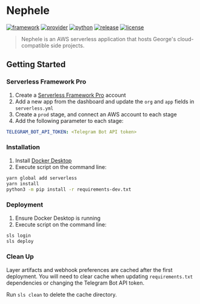 # Nephele

<!-- [START badges] -->
[![framework](https://img.shields.io/badge/framework-Serverless-brightgreen)](https://serverless.com)
[![provider](https://img.shields.io/badge/provider-AWS-brightgreen)](#)
[![python](https://img.shields.io/badge/python-3.8-blue)](#)
[![release](https://img.shields.io/github/v/release/george-lim/nephele)](https://github.com/george-lim/nephele/releases)
[![license](https://img.shields.io/github/license/george-lim/nephele)](https://github.com/george-lim/nephele/blob/master/LICENSE)
<!-- [END badges] -->

> Nephele is an AWS serverless application that hosts George's cloud-compatible side projects.

<!-- [START getstarted] -->
## Getting Started

### Serverless Framework Pro

1. Create a [Serverless Framework Pro](https://app.serverless.com) account
2. Add a new app from the dashboard and update the `org` and `app` fields in `serverless.yml`
3. Create a `prod` stage, and connect an AWS account to each stage
4. Add the following parameter to each stage:
```yaml
TELEGRAM_BOT_API_TOKEN: <Telegram Bot API token>
```

### Installation

1. Install [Docker Desktop](https://www.docker.com/products/docker-desktop)
2. Execute script on the command line:
```bash
yarn global add serverless
yarn install
python3 -m pip install -r requirements-dev.txt
```

### Deployment

1. Ensure Docker Desktop is running
2. Execute script on the command line:
```bash
sls login
sls deploy
```

### Clean Up

Layer artifacts and webhook preferences are cached after the first deployment. You will need to clear cache when updating `requirements.txt` dependencies or changing the Telegram Bot API token.

Run `sls clean` to delete the cache directory.
<!-- [END getstarted] -->
